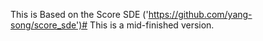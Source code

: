 This is Based on the Score SDE ('https://github.com/yang-song/score_sde')#
This is a mid-finished version.
